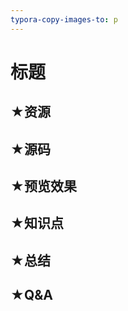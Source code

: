 ```yaml
---
typora-copy-images-to: p
---
```


# 标题

## ★资源



## ★源码



## ★预览效果



## ★知识点



## ★总结



## ★Q&A